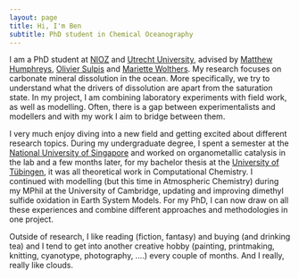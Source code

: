 ```yaml
---
layout: page
title: Hi, I'm Ben
subtitle: PhD student in Chemical Oceanography
---
```


I am a PhD student at [NIOZ](https://www.nioz.nl/en) and [Utrecht University](https://www.uu.nl/en/research/department-of-earth-sciences), advised by [Matthew Humphreys](https://www.nioz.nl/en/about/organisation/staff/matthew-humphreys), [Olivier Sulpis](https://www.deep-c.science/people/2095-olivier-sulpis) and [Mariette Wolthers](https://www.uu.nl/staff/MWolthers). My research focuses on carbonate mineral dissolution in the ocean. More specifically, we try to understand what the drivers of dissolution are apart from the saturation state. In my project, I am combining laboratory experiments with field work, as well as modelling. Often, there is a gap between experimentalists and modellers and with my work I aim to bridge between them.

I very much enjoy diving into a new field and getting excited about different research topics. During my undergraduate degree, I spent a semester at the [National University of Singapore](https://chemistry.nus.edu.sg) and worked on organometallic catalysis in the lab and a few months later, for my bachelor thesis at the [University of Tübingen](https://uni-tuebingen.de/en/faculties/faculty-of-science/departments/chemistry/welcome/), it was all theoretical work in Computational Chemistry. I continued with modelling (but this time in Atmospheric Chemistry) during my MPhil at the University of Cambridge, updating and improving dimethyl sulfide oxidation in Earth System Models. For my PhD, I can now draw on all these experiences and combine different approaches and methodologies in one project. 

Outside of research, I like reading (fiction, fantasy) and buying (and drinking tea) and I tend to get into another creative hobby (painting, printmaking, knitting, cyanotype, photography, ....) every couple of months. And I really, really like clouds. 


